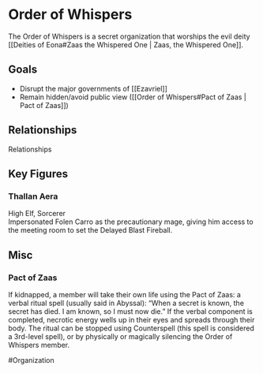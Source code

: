 # Order of Whispers
The Order of Whispers is a secret organization that worships the evil deity [[Deities of Eona#Zaas the Whispered One | Zaas, the Whispered One]].  

## Goals
- Disrupt the major governments of [[Ezavriel]]
- Remain hidden/avoid public view ([[Order of Whispers#Pact of Zaas | Pact of Zaas]])

## Relationships
Relationships

## Key Figures
### Thallan Aera
High Elf, Sorcerer  
Impersonated Folen Carro as the precautionary mage, giving him access to the meeting room to set the Delayed Blast Fireball.  

## Misc
### Pact of Zaas
If kidnapped, a member will take their own life using the Pact of Zaas: a verbal ritual spell (usually said in Abyssal): “When a secret is known, the secret has died. I am known, so I must now die.” If the verbal component is completed, necrotic energy wells up in their eyes and spreads through their body. The ritual can be stopped using Counterspell (this spell is considered a 3rd-level spell), or by physically or magically silencing the Order of Whispers member.

#Organization